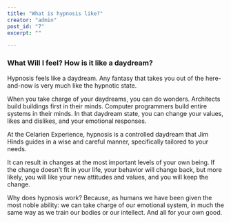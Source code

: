 ```yaml
---
title: "What is hypnosis like?"
creator: "admin"
post_id: "7"
excerpt: ""

---
```

<h3>What Will I feel? How is it like a daydream?</h3>
Hypnosis feels like a daydream.  Any fantasy that takes you out of the here-and-now is very much like the hypnotic state.

When you take charge of your daydreams, you can do wonders.  Architects build buildings first in their minds.  Computer programmers build entire systems in their minds.  In that daydream state, you can change your values, likes and dislikes, and your emotional responses.

At the Celarien Experience, hypnosis is a controlled daydream that Jim Hinds guides in a wise and careful manner, specifically tailored to your needs.

It can result in changes at the most important levels of your own being.  If the change doesn’t fit in your life, your behavior will change back, but more likely, you will like your new attitudes and values, and you will keep the change.

Why does hypnosis work?  Because, as humans we have been given the most noble ability: we can take charge of our emotional system, in much the same way as we train our bodies or our intellect.  And all for your own good.